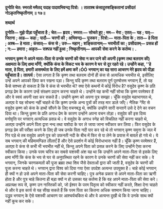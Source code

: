 **दुनोति चेत: स्मरतो ममैतद्** **यदाह पादावभिवन्द्य पित्रो: ।** **ताताश्ब कंसादुरुशङ्कितानां** **प्रसीदतं नोऽकृतनिष्कृतीनाम् ॥ १७॥** 

**शब्दार्थ** 

**दुनोति—** **मुझे पीड़ा पहुँचाता है** **; चेत:—** **हृदय** **; स्मरत:—** **सोचते हुए** **; मम—** **मेरा** **; एतत्—** **यह** **; यत्—** **जितना** **; आह—** **कहा** **;** **पादौ—** **चरणों की** **; अभिवन्द्य—** **पूजकर** **; पित्रो:—** **माता-पिता के** **; तात—** **हे पिता** **; अश्ब—** **हे माता** **; कंसात्—** **कंस से** **; उरु—** **महान्** **; शङ्कितानाम्—** **भयभीतों का** **; प्रसीदतम्—** **प्रसन्न हों** **; न:—** **हमारा** **; अकृत—** **सश्पन्न नहीं हुआ** **; निष्कृतीनाम्—** **आपकी** **सेवा करने के कर्तव्य।** **.** 

**भगवान् कृष्ण ने अपने माता-पिता से उनके चरणों की सेवा न कर पाने की अपनी (कृष्ण** **तथा बलराम की) अक्षमता के लिए क्षमा माँगी, क्योंकि कंस के विकट भय के कारण वे घर** **से दूर रहते रहे। उन्होंने कहा, ''हे माता, हे पिता, हमारी असमर्थता के लिए हमें क्षमा करें।ÓÓ** **भगवान् का यह सारा आचरण मेरे हृदय को पीड़ा पहुँचाता है।** **तात्पर्य :** ऐसा लगता है कि कृष्ण तथा बलराम दोनों ही कंस से अत्यधिक भयभीत थे, इसीलिए उन्हें अपने आपको छिपा कर रखना पड़ा। किन्तु यदि कृष्ण तथा बलराम पूर्ण पुरुषोत्तम भगवान् हैं, तो यह कैसे सश्भव हो सकता है कि वे कंस से भयभीत थे? क्या ऐसे कथनों में कोई विरोध है? वसुदेव कृष्ण के प्रति प्रगाढ़ प्रेम के कारण उन्हें संरक्षण प्रदान करना चाहते थे। उन्होंने यह कभी नहीं सोचा कि कृष्ण परमेश्वर हैं और वे स्वयं अपनी रक्षा कर सकते हैं। उन्होंने कृष्ण को अपना पुत्र समझा। चूँकि वसुदेव महाभागवत थे, अतएव वे यह सोचना नहीं चाहते थे कि कृष्ण उनके अन्य पुत्रों की तरह मार डाले जाँए। नैतिक ²ष्टि से वसुदेव कृष्ण को कंस के हाथों सौंपने के लिए वचनबद्ध थे, क्योंकि उन्होंने सारी सन्तानें उसे दे देने का वचन दिया था। किन्तु कृष्ण के प्रति अगाध प्रेम के कारण उन्होंने अपना वचन तोड़ा। वसुदेव की इस दिव्य मनोवृत्ति पर भगवान् अत्यधिक प्रसन्न थे। वे वसुदेव के अगाध स्नेह को विचलित नहीं करना चाहते थे, अतएव उन्होंने अपने पिता द्वारा नन्द तथा यशोदा के घर ले जाया जाना स्वीकार कर लिया। फिर वसुदेव के प्रगाढ़ प्रेम की परीक्षा करने के लिए ही जब उनके पिता नदी पार कर रहे थे तो भगवान् कृष्ण यमुना के जल में गिर पड़े थे तब वसुदेव अपने पुत्र को उफनती नदी के बीच में फिर से पा लेने के प्रयास में बावले हो गये थे। ये सब भगवान् की महिमामण्डित लीलाएँ हैं और ऐसे प्रदर्शन में कोई विरोधाभास नहीं है। चूँकि कृष्ण परमेश्वर हैं, अतएव वे कंस से कभी भी भयभीत नहीं थे, किन्तु अपने पिता को प्रसन्न करने के लिए उन्होंने ऐसा करना स्वीकार किया। उनके परम चरित्र का सबसे यशस्वी अंश यह था कि उन्होंने अपने माता-पिता से इसके लिए क्षमा माँगी कि कंस के भय से घर से अनुपस्थित रहने के कारण वे उनके चरणों की सेवा नहीं कर सके। वे भगवान्, जिनके चरणकमलों की पूजा ब्रह्मा तथा शिव जैसे देवताओं द्वारा की जाती है, वसुदेव के चरणों की पूजा करना चाहते थे। भगवान् द्वारा विश्व को दिया गया ऐसा उपदेश अत्यन्त उपयुक्त है। चाहे कोई भगवान् ही क्यों न हो उसे अपने माता-पिता की सेवा करनी चाहिए। पुत्र अनेक प्रकार से अपने माता-पिता का ऋणी होता है और पुत्र चाहे कितना ही बड़ा क्यों न हो उसका यह कर्तव्य है कि वह अपने माता-पिता की सेवा करे। अप्रत्यक्ष रूप से, कृष्ण उन नास्तिकों को, जो ईश्वर के परम पितृत्व को स्वीकार नहीं करते, शिक्षा देना चाहते थे और वे इस कार्य से यह सीख सकते हैं कि परम पिता का कितना अधिक सश्मान किया जाना चाहिए। उद्धव भगवान् के ऐसे यशस्वी आचरण पर आश्चर्यचकित थे और वे अत्यन्त दुखी थे कि वे उनके साथ क्यों नहीं कूच कर सके।  